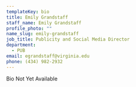 ```yaml
---
templateKey: bio
title: Emily Grandstaff
staff_name: Emily Grandstaff
profile_photo: ""
name_slug: emily-grandstaff
job_title: Publicity and Social Media Director
department:
  - PUB
email: egrandstaff​@​virginia.edu
phone: (434) 982-2932
---
```

Bio Not Yet Available